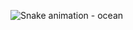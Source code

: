 ![Snake animation - ocean]([https://github.com/joseandrepereira/joseandrepereira/blob/output/ocean.svg](https://github.com/pcfrati/Guia-Definitivo-Git-e-GitHub/blob/main/ocean.svg))


